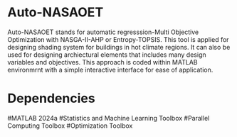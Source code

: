 # Auto-NASAOET
Auto-NASAOET stands for automatic regresssion-Multi Objective Optimization with NASGA-II-AHP or Entropy-TOPSIS. This tool is applied for designing shading system for buildings in hot climate regions. It can also be used for designing archiectural elements that includes many design variables and objectives. This approach is coded within MATLAB environmrnt with a simple interactive interface for ease of application.

# Dependencies 
#MATLAB 2024a
#Statistics and Machine Learning Toolbox
#Parallel Computing Toolbox
#Optimization Toolbox


